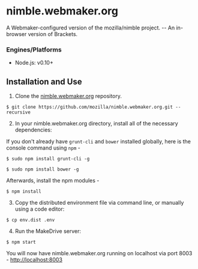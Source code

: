 nimble.webmaker.org
===================

A Webmaker-configured version of the mozilla/nimble project. -- An in-browser version of Brackets.

### Engines/Platforms
- Node.js: v0.10+

## Installation and Use
1) Clone the [nimble.webmaker.org](https://github.com/mozilla/nimble.webmaker.org) repository.

```
$ git clone https://github.com/mozilla/nimble.webmaker.org.git --recursive
```

2) In your nimble.webmaker.org directory, install all of the necessary dependencies:

If you don't already have `grunt-cli` and `bower` installed globally, here is the console command using `npm` -

```
$ sudo npm install grunt-cli -g
```

```
$ sudo npm install bower -g
```

Afterwards, install the npm modules -

```
$ npm install
```

3) Copy the distributed environment file via command line, or manually using a code editor:

```
$ cp env.dist .env
```

4) Run the MakeDrive server:

```
$ npm start
```

You will now have nimble.webmaker.org running on localhost via port 8003 - [http://localhost:8003](http://localhost:8003)
